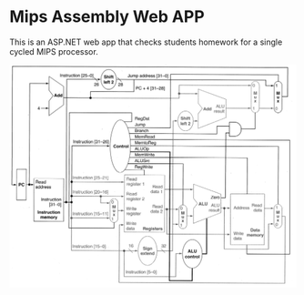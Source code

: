 # Mips Assembly Web APP

This is an ASP.NET web app that checks students homework for a single cycled MIPS processor.



![alt text](https://github.com/gitbritt/222_web_app/blob/master/Single_cycled_processor.jpg)
